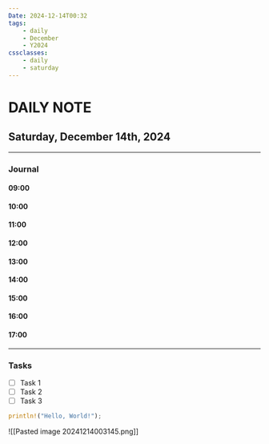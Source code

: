 ```yaml
---
Date: 2024-12-14T00:32
tags:
    - daily
    - December
    - Y2024
cssclasses:
    - daily
    - saturday
---
```

# DAILY NOTE
## Saturday, December 14th, 2024
***
### Journal

#### 09:00
#### 10:00
#### 11:00
#### 12:00
#### 13:00
#### 14:00
#### 15:00
#### 16:00
#### 17:00

***
### Tasks
- [ ] Task 1 
- [ ] Task 2
- [ ] Task 3

```rust
println!("Hello, World!");
```

![[Pasted image 20241214003145.png]]